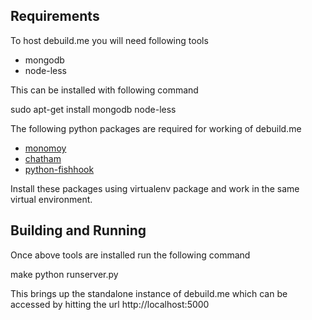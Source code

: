 Requirements
------------

To host debuild.me you will need following tools
 * mongodb
 * node-less 

This can be installed with following command

 sudo apt-get install mongodb node-less

The following python packages are required for working of debuild.me
 * [monomoy](https://github.com/paultag/monomoy)
 * [chatham](https://github.com/paultag/chatham/)
 * [python-fishhook](https://github.com/paultag/python-fishhook)
 
Install these packages using virtualenv package and work in the same
virtual environment.

Building and Running
--------------------
Once above tools are installed run the following command

 make
 python runserver.py
 
This brings up the standalone instance of debuild.me which can be
accessed by hitting the url http://localhost:5000



